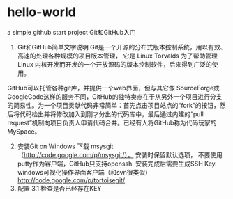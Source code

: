 # hello-world
a simple github start project
Git和GitHub入门
1. Git和GitHub简单文字说明
Git是一个开源的分布式版本控制系统，用以有效、高速的处理各种规模的项目版本管理， 它是 Linux Torvalds 为了帮助管理 Linux 内核开发而开发的一个开放源码的版本控制软件，后来得到广泛的使用。
 
GitHub可以托管各种git库，并提供一个web界面，但与其它像 SourceForge或GoogleCode这样的服务不同，GitHub的独特卖点在于从另外一个项目进行分支的简易性。为一个项目贡献代码非常简单：首先点击项目站点的“fork”的按钮，然后将代码检出并将修改加入到刚才分出的代码库中，最后通过内建的“pull request”机制向项目负责人申请代码合并。已经有人将GitHub称为代码玩家的MySpace。
 
2. 安装Git on Windows
下载 msysgit（http://code.google.com/p/msysgit/）， 安装时保留默认选项， 不要使用putty作为客户端，GitHub只支持openssh. 安装完成后需要生成SSH Key.
windows可视化操作界面客户端（和svn很类似）  http://code.google.com/p/tortoisegit/
3. 配置
3.1 检查是否已经存在KEY

